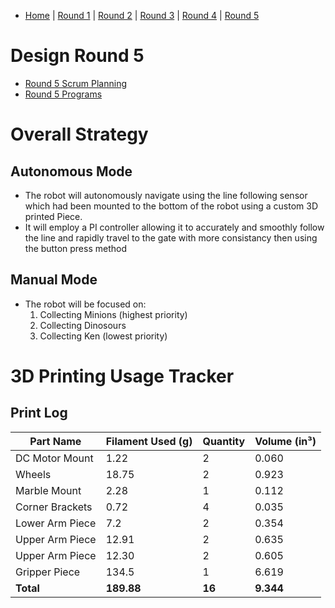- [Home](/README.md)   |     [Round 1](/Round%201/README.md)    |    [Round 2](/Round%202/README.md)     |     [Round 3](/Round%203/README.md)  |    [Round 4](/Round%204/README.md)    |   [Round 5](/Round%205/README.md) 

# Design Round 5
- [Round 5 Scrum Planning](Round5_documentation_5.md)
- [Round 5 Programs](/Round%205/Round_5_Programs)

# Overall Strategy

## Autonomous Mode
- The robot will autonomously navigate using the line following sensor which had been mounted to the bottom of the robot using a custom 3D printed Piece. 
- It will employ a PI controller allowing it to accurately and smoothly follow the line and rapidly travel to the gate with more consistancy then using the button press method

## Manual Mode
- The robot will be focused on:
    1. Collecting Minions (highest priority)
    2. Collecting Dinosours 
    3. Collecting Ken (lowest priority)

# 3D Printing Usage Tracker  

## Print Log  

| **Part Name**       | **Filament Used (g)** | **Quantity** | **Volume (in³)** |  
|---------------------|----------------|----------|----------------|  
| DC Motor Mount     | 1.22           | 2        | 0.060          |  
| Wheels            | 18.75          | 2        | 0.923          |  
| Marble Mount      | 2.28           | 1        | 0.112          |  
| Corner Brackets   | 0.72           | 4        | 0.035          |  
| Lower Arm Piece   | 7.2            | 2        | 0.354          |  
| Upper Arm Piece   | 12.91          | 2        | 0.635          |  
| Upper Arm Piece   | 12.30          | 2        | 0.605          |  
| Gripper Piece     | 134.5          | 1        | 6.619          |  
| **Total**         | **189.88**      | **16**   | **9.344**      |  
